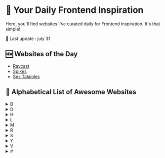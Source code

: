 # 📰 Your Daily Frontend Inspiration

Here, you'll find websites I've curated daily for Frontend inspiration. It's that simple!

📅 Last update : july 31

## 🆕 Websites of the Day 

- [Raycast](https://www.raycast.com/)
- [Spikes](https://www.spikes-challenges.fr/)
- [Ses Talaioles](https://www.sestalaioles.com/)

## 📝 Alphabetical List of Awesome Websites

<details>
<summary>B</summary>

- [Benetics](https://www.benetics.io/)
- [Borek](https://www.borek.eu/)

</details>

<details>
<summary>D</summary>

- [Digital Mosaik](https://www.digitalmosaik.com/)

</details>

<details>
<summary>H</summary>

- [Haven](https://havenservicing.com/)
- [Heva](https://www.hevahealth.com/)

</details>


<details>
<summary>L</summary>

- [La rampe](https://www.larampe.io/)
- [Linear](https://linear.app/)
- [Lookscout](https://www.lookscout.com/)

</details>

<details>
<summary>M</summary>

- [Manuscry](https://www.manuscry.com/)
- [MarketWise](https://www.marketwise.io/)
- [Mirego](https://www.mirego.com/)


</details>


<details>
<summary>R</summary>

- [Railway](https://railway.app/)
- [Raycast](https://www.raycast.com/)

</details>

<details>
<summary>S</summary>

- [Spikes](https://www.spikes-challenges.fr/)
- [Ses Talaioles](https://www.sestalaioles.com/)

</details>

<details>
<summary>Y</summary>

- [Your Majesty](https://yourmajesty.co/)

</details>

<details>
<summary>V</summary>

- [V-Retail](https://www.vretail.space/)

</details>


<details>
<summary>#</summary>

- [4TheLoud](https://www.4theloud.com/)

</details>
